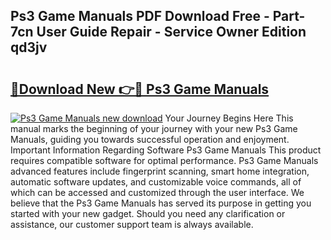 ## Ps3 Game Manuals PDF Download Free - Part-7cn User Guide Repair - Service Owner Edition qd3jv

# <h2><a href="http://cf17315.oget.top/?id=Ps3+Game+Manuals">🔗Download New 👉🔴 Ps3 Game Manuals</a></h2>

[![Ps3 Game Manuals new download](https://i.imgur.com/5g1atiW.png)](http://cf17315.oget.top/?id=Ps3+Game+Manuals)
Your Journey Begins Here This manual marks the beginning of your journey with your new Ps3 Game Manuals, guiding you towards successful operation and enjoyment. Important Information Regarding Software Ps3 Game Manuals This product requires compatible software for optimal performance. Ps3 Game Manuals advanced features include fingerprint scanning, smart home integration, automatic software updates, and customizable voice commands, all of which can be accessed and customized through the user interface. We believe that the Ps3 Game Manuals has served its purpose in getting you started with your new gadget. Should you need any clarification or assistance, our customer support team is always available.
